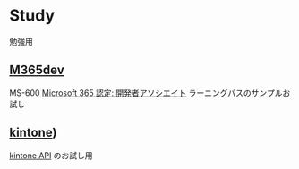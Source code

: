 # Study
勉強用

## [M365dev](./M365dev/) 

MS-600 [Microsoft 365 認定: 開発者アソシエイト](https://docs.microsoft.com/ja-jp/learn/certifications/m365-developer-associate/) ラーニングパスのサンプルお試し

## [kintone](./kintone/)) 

[kintone API](https://developer.cybozu.io/hc/ja) のお試し用
